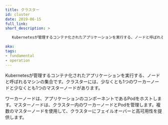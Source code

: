 ```yaml
---
title: クラスター
id: cluster
date: 2019-06-15
full_link: 
short_description: >

   Kubernetesが管理するコンテナ化されたアプリケーションを実行する、ノードと呼ばれるマシンの集合です。クラスターには、少なくとも1つのワーカーノードと少なくとも1つのマスターノードがあります。

aka: 
tags:
- fundamental
- operation
---
```

Kubernetesが管理するコンテナ化されたアプリケーションを実行する、ノードと呼ばれるマシンの集合です。クラスターには、少なくとも1つのワーカーノードと少なくとも1つのマスターノードがあります。

<!--more-->
ワーカーノードは、アプリケーションのコンポーネントであるPodをホストします。マスターノードは、クラスター内のワーカーノードとPodを管理します。複数のマスターノードを使用して、クラスターにフェイルオーバーと高可用性を提供します。
